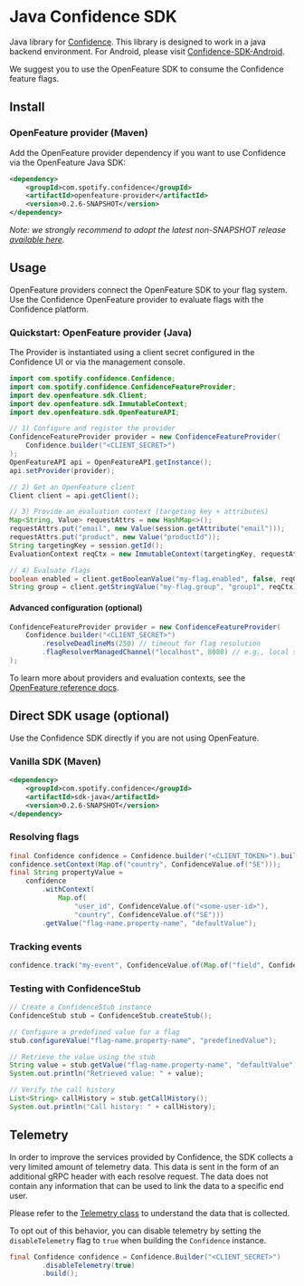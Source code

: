 # Java Confidence SDK

Java library for [Confidence](https://confidence.spotify.com/). This library is designed to work in a java backend environment. For Android, please visit [Confidence-SDK-Android](https://github.com/spotify/confidence-sdk-android).

We suggest you to use the OpenFeature SDK to consume the Confidence feature flags.

## Install

### OpenFeature provider (Maven)

Add the OpenFeature provider dependency if you want to use Confidence via the OpenFeature Java SDK:

<!-- x-release-please-start-version -->
```xml
<dependency>
    <groupId>com.spotify.confidence</groupId>
    <artifactId>openfeature-provider</artifactId>
    <version>0.2.6-SNAPSHOT</version>
</dependency>
```
<!---x-release-please-end-->

_Note: we strongly recommend to adopt the latest non-SNAPSHOT release [available here](https://github.com/spotify/confidence-sdk-java/releases/)._


## Usage

OpenFeature providers connect the OpenFeature SDK to your flag system. Use the Confidence OpenFeature provider to evaluate flags with the Confidence platform.

### Quickstart: OpenFeature provider (Java)

The Provider is instantiated using a client secret configured in the Confidence UI or via the management console.

```java
import com.spotify.confidence.Confidence;
import com.spotify.confidence.ConfidenceFeatureProvider;
import dev.openfeature.sdk.Client;
import dev.openfeature.sdk.ImmutableContext;
import dev.openfeature.sdk.OpenFeatureAPI;

// 1) Configure and register the provider
ConfidenceFeatureProvider provider = new ConfidenceFeatureProvider(
    Confidence.builder("<CLIENT_SECRET>")
);
OpenFeatureAPI api = OpenFeatureAPI.getInstance();
api.setProvider(provider);

// 2) Get an OpenFeature client
Client client = api.getClient();

// 3) Provide an evaluation context (targeting key + attributes)
Map<String, Value> requestAttrs = new HashMap<>();
requestAttrs.put("email", new Value(session.getAttribute("email")));
requestAttrs.put("product", new Value("productId"));
String targetingKey = session.getId();
EvaluationContext reqCtx = new ImmutableContext(targetingKey, requestAttrs);

// 4) Evaluate flags
boolean enabled = client.getBooleanValue("my-flag.enabled", false, reqCtx);
String group = client.getStringValue("my-flag.group", "group1", reqCtx);
```

#### Advanced configuration (optional)

```java
ConfidenceFeatureProvider provider = new ConfidenceFeatureProvider(
    Confidence.builder("<CLIENT_SECRET>")
        .resolveDeadlineMs(250) // timeout for flag resolution
        .flagResolverManagedChannel("localhost", 8080) // e.g., local sidecar
);
```

To learn more about providers and evaluation contexts, see the [OpenFeature reference docs](https://github.com/open-feature/java-sdk).

## Direct SDK usage (optional)

Use the Confidence SDK directly if you are not using OpenFeature. 

### Vanilla SDK (Maven)

<!-- x-release-please-start-version -->
```xml
<dependency>
    <groupId>com.spotify.confidence</groupId>
    <artifactId>sdk-java</artifactId>
    <version>0.2.6-SNAPSHOT</version>
</dependency>
```
<!---x-release-please-end-->

### Resolving flags
```java
final Confidence confidence = Confidence.builder("<CLIENT_TOKEN>").build();
confidence.setContext(Map.of("country", ConfidenceValue.of("SE")));
final String propertyValue =
    confidence
        .withContext(
            Map.of(
                "user_id", ConfidenceValue.of("<some-user-id>"),
                "country", ConfidenceValue.of("SE")))
        .getValue("flag-name.property-name", "defaultValue");
```

### Tracking events
```java
confidence.track("my-event", ConfidenceValue.of(Map.of("field", ConfidenceValue.of("data"))));
```

### Testing with ConfidenceStub

```java
// Create a ConfidenceStub instance
ConfidenceStub stub = ConfidenceStub.createStub();

// Configure a predefined value for a flag
stub.configureValue("flag-name.property-name", "predefinedValue");

// Retrieve the value using the stub
String value = stub.getValue("flag-name.property-name", "defaultValue");
System.out.println("Retrieved value: " + value);

// Verify the call history
List<String> callHistory = stub.getCallHistory();
System.out.println("Call history: " + callHistory);
```

## Telemetry

In order to improve the services provided by Confidence, the SDK collects a very limited amount of telemetry data. 
This data is sent in the form of an additional gRPC header with each resolve request. The data does not contain any 
information that can be used to link the data to a specific end user.

Please refer to the [Telemetry class](sdk-java/src/main/java/com/spotify/confidence/telemetry/Telemetry.java) to understand the data that is collected.

To opt out of this behavior, you can disable telemetry by setting the `disableTelemetry` flag to `true` when building the `Confidence` instance.

```java
final Confidence confidence = Confidence.Builder("<CLIENT_SECRET>")
        .disableTelemetry(true)
        .build();
```